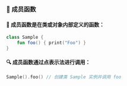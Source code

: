  
### 🌟 成员函数

#### 🔧 成员函数是在类或对象内部定义的函数：

```kotlin
class Sample {
    fun foo() { print("Foo") }
}
```

#### 🔍 成员函数通过点表示法进行调用：

```kotlin
Sample().foo() // 创建类 Sample 实例并调用 foo
```
